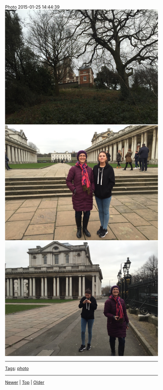 <!--
title: Photo 2015-01-25 14
date: 2020-06-28T14:56:50.716Z
tags: photo
-->









Photo 2015-01-25 14:44:39
![](109103659607-0.jpg)
![](109103659607-1.jpg)
![](109103659607-2.jpg)

<!--BOTTOM-POST-NAVIGATION-->
---

[Tags](tags.md): [photo](tag-photo.md)

---

[Newer](107115998382.md) | [Top](index.md) | [Older](109760357827.md)